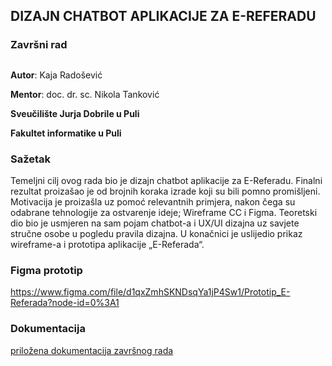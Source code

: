 ## DIZAJN CHATBOT APLIKACIJE ZA E-REFERADU
### Završni rad
##

<b>Autor</b>: Kaja Radošević

<b>Mentor</b>: doc. dr. sc. Nikola Tanković

<b>Sveučilište Jurja Dobrile u Puli
  
  Fakultet informatike u Puli</b>

### Sažetak 
Temeljni cilj ovog rada bio je dizajn chatbot aplikacije za E-Referadu. Finalni rezultat proizašao je od brojnih koraka izrade koji su bili pomno promišljeni. Motivacija je proizašla uz pomoć relevantnih primjera, nakon čega su odabrane tehnologije za ostvarenje ideje; Wireframe CC i Figma. Teoretski dio bio je usmjeren na sam pojam chatbot-a i UX/UI dizajna uz savjete stručne osobe u pogledu pravila dizajna. U konačnici je uslijedio prikaz wireframe-a i prototipa aplikacije „E-Referada“.

### Figma prototip
https://www.figma.com/file/d1qxZmhSKNDsqYa1jP4Sw1/Prototip_E-Referada?node-id=0%3A1

### Dokumentacija
[priložena dokumentacija završnog rada](https://github.com/KajaRado7/E-Referada/files/7151997/zavrsni_Radosevic.pdf)
